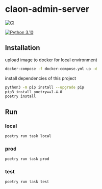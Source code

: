 # claon-admin-server
[![CI](https://github.com/Co-Laon/claon-admin-server/actions/workflows/ci.yml/badge.svg)](https://github.com/Co-Laon/claon-admin-server/actions/workflows/ci.yml)

[![Python 3.10](https://img.shields.io/badge/python-3.10-blue.svg)](https://www.python.org/downloads/release/python-31010/)

## Installation

upload image to docker for local environment
```bash
docker-compose -f docker-compose.yml up -d
```

install dependencies of this project
```bash
python3 -m pip install --upgrade pip
pip3 install poetry==1.4.0
poetry install
```

## Run

### local
```bash
poetry run task local
```

### prod
```bash
poetry run task prod
```

### test
```bash
poetry run task test
```